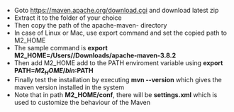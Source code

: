 * Goto https://maven.apache.org/download.cgi and download latest zip
* Extract it to the folder of your choice
* Then copy the path of the apache-maven-<version> directory
* In case of Linux or Mac, use export command and set the copied path to M2_HOME
* The sample command is **export M2_HOME=/Users/<UserName>/Downloads/apache-maven-3.8.2**
* Then add M2_HOME add to the PATH enviroment variable using **export PATH=$M2_HOME/bin:$PATH**
* Finally test the installation by executing **mvn --version** which gives the maven version installed in the system
* Note that in path **M2_HOME/conf**, there will be **settings.xml** which is used to customize the behaviour of the Maven
